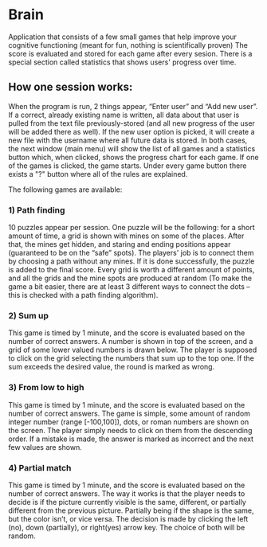 # Brain
Application that consists of a few small games that help improve your cognitive functioning (meant for fun, nothing is scientifically proven)
The score is evaluated and stored for each game after every sesion. There is a special section called statistics that shows users'
progress over time.

## How one session works:
When the program is run, 2 things appear, “Enter user” and “Add new
user”. If a correct, already existing name is written, all data about that user is
pulled from the text file previously-stored (and all new progress of the user will be added there
as well). If the new user option is picked, it will create a new file with the username where all
future data is stored.
In both cases, the next window (main menu) will show the list of all games 
and a statistics button which, when clicked, shows the progress chart for each
game.
If one of the games is clicked, the game starts. Under every game button there exists a "?" button
where all of the rules are explained.

The following games are available:

### 1) Path finding
10 puzzles appear per session. One puzzle will be the following: for a short amount of time, a
grid is shown with mines on some of the places. After that, the mines get
hidden, and staring and ending positions appear (guaranteed to be on the “safe” spots). 
The players' job is to connect them by choosing a path without any mines. If it is done successfully, the puzzle is added to
the final score. Every grid is worth a different amount of points, and all the grids and the mine
spots are produced at random (To make the game a bit easier, there are at least 3 different
ways to connect the dots – this is checked with a path finding algorithm).

### 2) Sum up
This game is timed by 1 minute, and the score is evaluated based on the number of correct
answers. A number is shown in top of the screen, and a grid of some lower valued numbers is
drawn below. The player is supposed to click on the grid selecting the numbers that sum up
to the top one. If the sum exceeds the desired value, the round is marked as wrong.

### 3) From low to high
This game is timed by 1 minute, and the score is evaluated based on the number of correct
answers. The game is simple, some amount of random integer number (range [-100,100]), dots, 
or roman numbers are shown on the screen. The player simply needs to click on them from the descending
order. If a mistake is made, the answer is marked as incorrect and the next few values are
shown.

### 4) Partial match 
This game is timed by 1 minute, and the score is evaluated based on the number of correct
answers. The way it works is that the player needs to decide is if the picture currently visible is
the same, different, or partially different from the previous picture. Partially being if the shape is
the same, but the color isn’t, or vice versa. The decision is made by clicking the left (no), down
(partially), or right(yes) arrow key. The choice of both will be random.
